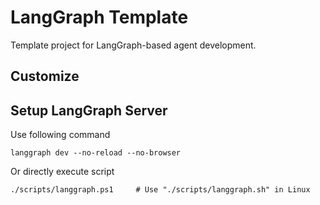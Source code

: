 # LangGraph Template

Template project for LangGraph-based agent development.

## Customize

## Setup LangGraph Server

Use following command

```shell
langgraph dev --no-reload --no-browser
```

Or directly execute script

```shell
./scripts/langgraph.ps1     # Use "./scripts/langgraph.sh" in Linux
```

